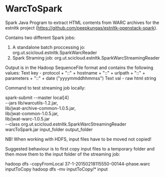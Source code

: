 # WarcToSpark

Spark Java Program to extract HTML contents from WARC archives for the estnltk project (https://github.com/peepkungas/estnltk-openstack-spark). 

Contains two different Spark jobs:
1. A standalone batch proccessing jo: org.ut.scicloud.estnltk.SparkWarcReader
2. Spark Straming job: org.ut.scicloud.estnltk.SparkWarcStreamingReader 

Output is in the Hadoop SequenceFile format and contains the following values:
Text key - protocol + "::" + hostname + "::" + urlpath + "::" + parameters + "::" + date ("yyyymmddhhmmss")
Text val - raw html string


Command to test streaming job locally:

spark-submit --master local[4] \
--jars lib/warcutils-1.2.jar,\
lib/jwat-archive-common-1.0.5.jar,\
lib/jwat-common-1.0.5.jar,\
lib/jwat-warc-1.0.5.jar \
--class org.ut.scicloud.estnltk.SparkWarcStreamingReader \
warcToSpark.jar input_folder output_folder


NB! When working with HDFS, input files have to be moved not copied!

Suggested behaviour is to first copy input files to a temporary folder and then move them to the input folder of the streaming job:

hadoop dfs -copyFromLocal 37-1-20150218115550-00144-phase.warc inputToCopy
hadoop dfs -mv inputToCopy/* input

